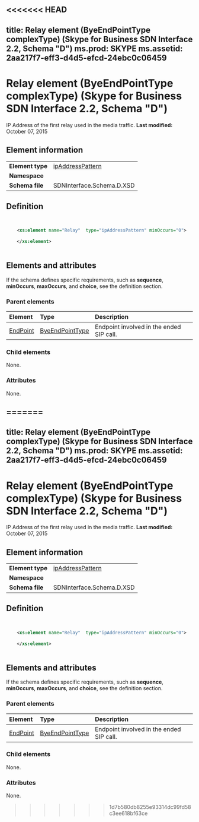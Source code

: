 <<<<<<< HEAD
---
title: Relay element (ByeEndPointType complexType) (Skype for Business SDN Interface 2.2, Schema "D")
ms.prod: SKYPE
ms.assetid: 2aa217f7-eff3-d4d5-efcd-24ebc0c06459
---


# Relay element (ByeEndPointType complexType) (Skype for Business SDN Interface 2.2, Schema "D")
IP Address of the first relay used in the media traffic. 
 **Last modified:** October 07, 2015
  
    
    


## Element information


|||
|:-----|:-----|
|**Element type**| [ipAddressPattern](ipaddresspattern-simpletype.md)|
|**Namespace**||
|**Schema file**|SDNInterface.Schema.D.XSD |
   

## Definition


```XML


    <xs:element name="Relay"  type="ipAddressPattern" minOccurs="0">
    
    </xs:element>
  
```


## Elements and attributes

If the schema defines specific requirements, such as **sequence**, **minOccurs**, **maxOccurs**, and **choice**, see the definition section. 
  
    
    

### Parent elements



|**Element**|**Type**|**Description**|
|:-----|:-----|:-----|
| [EndPoint](endpoint-element-byetype-complextype.md)| [ByeEndPointType](byeendpointtype-complextype.md)|Endpoint involved in the ended SIP call. |
   

### Child elements

None. 
  
    
    

### Attributes

None. 
  
    
    

=======
---
title: Relay element (ByeEndPointType complexType) (Skype for Business SDN Interface 2.2, Schema "D")
ms.prod: SKYPE
ms.assetid: 2aa217f7-eff3-d4d5-efcd-24ebc0c06459
---


# Relay element (ByeEndPointType complexType) (Skype for Business SDN Interface 2.2, Schema "D")
IP Address of the first relay used in the media traffic. 
 **Last modified:** October 07, 2015
  
    
    


## Element information


|||
|:-----|:-----|
|**Element type**| [ipAddressPattern](ipaddresspattern-simpletype.md)|
|**Namespace**||
|**Schema file**|SDNInterface.Schema.D.XSD |
   

## Definition


```XML


    <xs:element name="Relay"  type="ipAddressPattern" minOccurs="0">
    
    </xs:element>
  
```


## Elements and attributes

If the schema defines specific requirements, such as **sequence**, **minOccurs**, **maxOccurs**, and **choice**, see the definition section. 
  
    
    

### Parent elements



|**Element**|**Type**|**Description**|
|:-----|:-----|:-----|
| [EndPoint](endpoint-element-byetype-complextype.md)| [ByeEndPointType](byeendpointtype-complextype.md)|Endpoint involved in the ended SIP call. |
   

### Child elements

None. 
  
    
    

### Attributes

None. 
  
    
    

>>>>>>> 1d7b580db8255e93314dc99fd58c3ee618bf63ce
